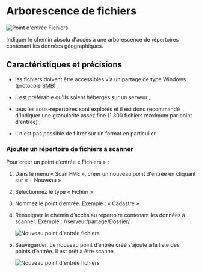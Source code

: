 # Arborescence de fichiers <i class="fa fa-folder-open"></i>

![Point d&apos;entrée Fichiers](/assets/scanFME/scanFME_new_files_btn.png "Sélecteur de type de point d&apos;entrée - Arborescence de fichiers")

Indiquer le chemin absolu d&apos;accès à une  arborescence de répertoires contenant les données géographiques.

## Caractéristiques et précisions

* les fichiers doivent être accessibles via un partage de type Windows (protocole [SMB](https://fr.wikipedia.org/wiki/Server_Message_Block)) ;

* il est préférable qu&apos;ils soient hébergés sur un serveur ;

* tous les sous-répertoires sont explorés et il est donc recommandé d&apos;indiquer une granularité assez fine (1 300 fichiers maximum par point d&apos;entrée) ;

* il n&apos;est pas possible de filtrer sur un format en particulier.

### Ajouter un répertoire de fichiers à scanner

Pour créer un point d’entrée « Fichiers » :

1. Dans le menu « Scan FME », créer un nouveau point d’entrée en cliquant sur « + Nouveau »
2. Sélectionnez le type « Fichier »
3. Nommez le point d’entrée. Exemple : « Cadastre »
4. Renseigner le chemin d’accès au répertoire contenant les données à scanner. Exemple : //serveur/partage/Dossier/

    ![Nouveau point d&apos;entrée fichiers](/assets/scanFME/scanFME_new_files.png "Créer un nouveau point d&apos;entrée pour scanner des fichiers")

5. Sauvegarder. Le nouveau point d’entrée créé s’ajoute à la liste des points d’entrée. Il est prêt à être scanné.

    ![Nouveau point d&apos;entrée fichiers](/assets/scanFME/scanFME_new_files_ready.png "Le nouveau point d&apos;entrée est prêt à être scanné")
